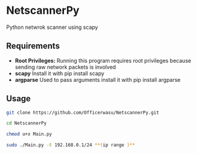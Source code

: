 # NetscannerPy
Python netwrok scanner using scapy

## Requirements
* **Root Privileges:** Running this program requires root privileges because sending raw network packets is involved
* **scapy** Install it with pip install scapy
* **argparse** Used to pass arguments install it with pip install argparse


## Usage
 ```bash
git clone https://github.com/Officerwasu/NetscannerPy.git

cd NetscannerPy

chmod u+x Main.py

sudo ./Main.py -t 192.168.0.1/24 **(ip range )**
```
